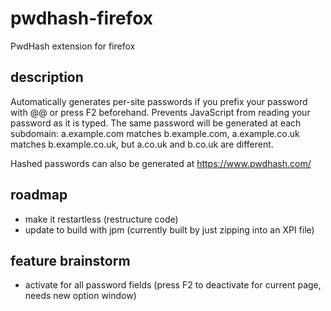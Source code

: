 # pwdhash-firefox
PwdHash extension for firefox

## description
Automatically generates per-site passwords if you prefix your password with @@ or press F2 beforehand.
Prevents JavaScript from reading your password as it is typed.
The same password will be generated at each subdomain: a.example.com matches b.example.com, a.example.co.uk
matches b.example.co.uk, but a.co.uk and b.co.uk are different.

Hashed passwords can also be generated at https://www.pwdhash.com/

## roadmap

* make it restartless (restructure code)
* update to build with jpm (currently built by just zipping into an XPI file)

## feature brainstorm

* activate for all password fields (press F2 to deactivate for current page, needs new option window)


